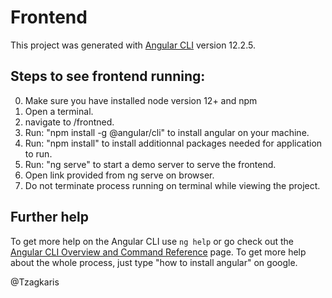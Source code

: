 # Frontend

This project was generated with [Angular CLI](https://github.com/angular/angular-cli) version 12.2.5.

## Steps to see frontend running:

0. Make sure you have installed node version 12+ and npm  
1. Open a terminal.
2. navigate to /frontned.
3. Run: "npm install -g @angular/cli" to install angular on your machine.
4. Run: "npm install" to install additionnal packages needed for application to run.
5. Run: "ng serve" to start a demo server to serve the frontend.
6. Open link provided from ng serve on browser.
7. Do not terminate process running on terminal while viewing the project.

## Further help

To get more help on the Angular CLI use `ng help` or go check out the [Angular CLI Overview and Command Reference](https://angular.io/cli) page.
To get more help about the whole process, just type "how to install angular" on google.


@Tzagkaris
